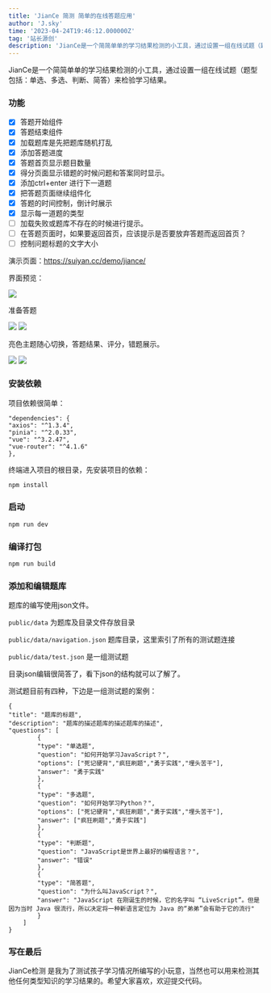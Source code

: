 ```yaml
---
title: 'JianCe 简测 简单的在线答题应用'
author: 'J.sky'
time: '2023-04-24T19:46:12.000000Z'
tag: '站长源创'
description: 'JianCe是一个简简单单的学习结果检测的小工具，通过设置一组在线试题（题型包括：单选、多选、判断、简答）来检验学习结果。'
---
```



JianCe是一个简简单单的学习结果检测的小工具，通过设置一组在线试题（题型包括：单选、多选、判断、简答）来检验学习结果。


### 功能

- [x] 答题开始组件
- [x] 答题结束组件
- [x] 加载题库是先把题库随机打乱
- [x] 添加答题进度
- [x] 答题首页显示题目数量
- [x] 得分页面显示错题的时候问题和答案同时显示。
- [x] 添加ctrl+enter 进行下一道题
- [x] 把答题页面继续组件化
- [x] 答题的时间控制，倒计时展示
- [x] 显示每一道题的类型
- [ ] 加载失败或题库不存在的时候进行提示。
- [ ] 在答题页面时，如果要返回首页，应该提示是否要放弃答题而返回首页？
- [ ] 控制问题标题的文字大小

演示页面：https://suiyan.cc/demo/jiance/

界面预览：


![](https://suiyan.cc/assets/images/2023/jiance/01.png)


准备答题


![](https://suiyan.cc/assets/images/2023/jiance/02.png)
![](https://suiyan.cc/assets/images/2023/jiance/03.png)

亮色主题随心切换，答题结果、评分，错题展示。


![](https://suiyan.cc/assets/images/2023/jiance/04.png)
![](https://suiyan.cc/assets/images/2023/jiance/05.png)


### 安装依赖

项目依赖很简单：

    "dependencies": {
    "axios": "^1.3.4",
    "pinia": "^2.0.33",
    "vue": "^3.2.47",
    "vue-router": "^4.1.6"
    },

终端进入项目的根目录，先安装项目的依赖：

```sh
npm install
```

### 启动

```sh
npm run dev
```

### 编译打包

```sh
npm run build
```

### 添加和编辑题库

题库的编写使用json文件。

`public/data`  为题库及目录文件存放目录

`public/data/navigation.json` 题库目录，这里索引了所有的测试题连接

`public/data/test.json`  是一组测试题

目录json编辑很简答了，看下json的结构就可以了解了。

测试题目前有四种，下边是一组测试题的案例：

    {
    "title": "题库的标题",
    "description": "题库的描述题库的描述题库的描述",
    "questions": [
            {
            "type": "单选题",
            "question": "如何开始学习JavaScript？",
            "options": ["死记硬背","疯狂刷题","勇于实践","埋头苦干"],
            "answer": "勇于实践"
            },
            {
            "type": "多选题",
            "question": "如何开始学习Python？",
            "options": ["死记硬背","疯狂刷题","勇于实践","埋头苦干"],
            "answer": ["疯狂刷题","勇于实践"]
            },
            {
            "type": "判断题",
            "question": "JavaScript是世界上最好的编程语言？",
            "answer": "错误"
            },
            {
            "type": "简答题",
            "question": "为什么叫JavaScript？",
            "answer": "JavaScript 在刚诞生的时候，它的名字叫 “LiveScript”。但是因为当时 Java 很流行，所以决定将一种新语言定位为 Java 的“弟弟”会有助于它的流行"
            }
        ]
    }


### 写在最后

JianCe检测 是我为了测试孩子学习情况所编写的小玩意，当然也可以用来检测其他任何类型知识的学习结果的。希望大家喜欢，欢迎提交代码。